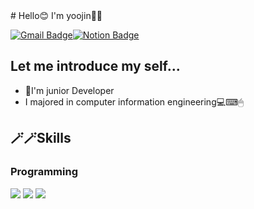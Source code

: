 <div aligen=center>
# Hello😊 I'm yoojin🍋🍋 

[![Gmail Badge](https://img.shields.io/badge/Gmail-D14836?style=flat&logo=Gmail&logoColor=white)](mailto:sonamu5264@gmail.com)[![Notion Badge](https://img.shields.io/badge/Notion-000000?style=flat&logo=Notion&logoColor=white)](www.notion.so/ujinsworkspace)



##  Let me introduce my self...
- 🌱I'm junior Developer
- I majored in computer information engineering💻⌨🖱

## 🪄🪄Skills
### Programming
  <img src="https://img.shields.io/badge/Python-3776AB?style=for-the-badge&logo=Python&logoColor=white">  <img src="https://img.shields.io/badge/Python-3776AB?style=for-the-badge&logo=Python&logoColor=white">  <img src="https://img.shields.io/badge/Python-3776AB?style=for-the-badge&logo=Python&logoColor=white">

</div>
